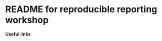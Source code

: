 # README for reproducible reporting workshop



**Useful links**

[](http://svmiller.com/blog/2016/02/svm-r-markdown-manuscript/)

